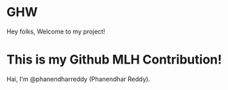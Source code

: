# GHW

Hey folks,
Welcome to my project!

# This is my Github MLH Contribution!

Hai, I'm @phanendharreddy (Phanendhar Reddy).